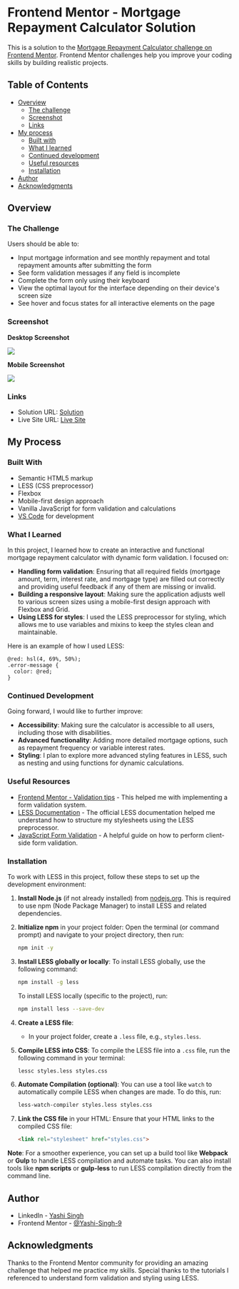 # Frontend Mentor - Mortgage Repayment Calculator Solution

This is a solution to the [Mortgage Repayment Calculator challenge on Frontend Mentor](https://www.frontendmentor.io/challenges/mortgage-repayment-calculator-Galx1LXK73). Frontend Mentor challenges help you improve your coding skills by building realistic projects.

## Table of Contents

- [Overview](#overview)
  - [The challenge](#the-challenge)
  - [Screenshot](#screenshot)
  - [Links](#links)
- [My process](#my-process)
  - [Built with](#built-with)
  - [What I learned](#what-i-learned)
  - [Continued development](#continued-development)
  - [Useful resources](#useful-resources)
  - [Installation](#installation)
- [Author](#author)
- [Acknowledgments](#acknowledgments)

## Overview

### The Challenge

Users should be able to:

- Input mortgage information and see monthly repayment and total repayment amounts after submitting the form
- See form validation messages if any field is incomplete
- Complete the form only using their keyboard
- View the optimal layout for the interface depending on their device's screen size
- See hover and focus states for all interactive elements on the page

### Screenshot

**Desktop Screenshot**

![](design/Screenshot-desktop.png)

**Mobile Screenshot**

![](design/Screenshot-mobile.png)

### Links

- Solution URL: [Solution](https://www.frontendmentor.io/solutions/mortgage-repayment-calculator-zPjdYlur8z)
- Live Site URL: [Live Site](https://yashi-singh-9.github.io/Mortgage-repayment-calculator/)

## My Process

### Built With

- Semantic HTML5 markup
- LESS (CSS preprocessor)
- Flexbox
- Mobile-first design approach
- Vanilla JavaScript for form validation and calculations
- [VS Code](https://code.visualstudio.com/) for development

### What I Learned

In this project, I learned how to create an interactive and functional mortgage repayment calculator with dynamic form validation. I focused on:

- **Handling form validation**: Ensuring that all required fields (mortgage amount, term, interest rate, and mortgage type) are filled out correctly and providing useful feedback if any of them are missing or invalid.
- **Building a responsive layout**: Making sure the application adjusts well to various screen sizes using a mobile-first design approach with Flexbox and Grid.
- **Using LESS for styles**: I used the LESS preprocessor for styling, which allows me to use variables and mixins to keep the styles clean and maintainable.

Here is an example of how I used LESS:

```less
@red: hsl(4, 69%, 50%);
.error-message {
  color: @red;
}
```

### Continued Development

Going forward, I would like to further improve:

- **Accessibility**: Making sure the calculator is accessible to all users, including those with disabilities.
- **Advanced functionality**: Adding more detailed mortgage options, such as repayment frequency or variable interest rates.
- **Styling**: I plan to explore more advanced styling features in LESS, such as nesting and using functions for dynamic calculations.

### Useful Resources

- [Frontend Mentor - Validation tips](https://www.frontendmentor.io/resources) - This helped me with implementing a form validation system.
- [LESS Documentation](https://lesscss.org/) - The official LESS documentation helped me understand how to structure my stylesheets using the LESS preprocessor.
- [JavaScript Form Validation](https://www.w3schools.com/js/js_validation.asp) - A helpful guide on how to perform client-side form validation.

### Installation

To work with LESS in this project, follow these steps to set up the development environment:

1. **Install Node.js** (if not already installed) from [nodejs.org](https://nodejs.org/). This is required to use npm (Node Package Manager) to install LESS and related dependencies.

2. **Initialize npm** in your project folder:
   Open the terminal (or command prompt) and navigate to your project directory, then run:
   ```bash
   npm init -y
   ```

3. **Install LESS globally or locally**:
   To install LESS globally, use the following command:
   ```bash
   npm install -g less
   ```
   To install LESS locally (specific to the project), run:
   ```bash
   npm install less --save-dev
   ```

4. **Create a LESS file**: 
   - In your project folder, create a `.less` file, e.g., `styles.less`.

5. **Compile LESS into CSS**:
   To compile the LESS file into a `.css` file, run the following command in your terminal:
   ```bash
   lessc styles.less styles.css
   ```

6. **Automate Compilation (optional)**:
   You can use a tool like `watch` to automatically compile LESS when changes are made. To do this, run:
   ```bash
   less-watch-compiler styles.less styles.css
   ```

7. **Link the CSS file** in your HTML:
   Ensure that your HTML links to the compiled CSS file:
   ```html
   <link rel="stylesheet" href="styles.css">
   ```

**Note**: For a smoother experience, you can set up a build tool like **Webpack** or **Gulp** to handle LESS compilation and automate tasks. You can also install tools like **npm scripts** or **gulp-less** to run LESS compilation directly from the command line.

## Author

- LinkedIn - [Yashi Singh](https://www.linkedin.com/in/yashi-singh-b4143a246)
- Frontend Mentor - [@Yashi-Singh-9](https://www.frontendmentor.io/profile/Yashi-Singh-9)

## Acknowledgments

Thanks to the Frontend Mentor community for providing an amazing challenge that helped me practice my skills. Special thanks to the tutorials I referenced to understand form validation and styling using LESS.
